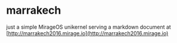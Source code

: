 # marrakech

just a simple MirageOS unikernel serving a markdown document at [http://marrakech2016.mirage.io](http://marrakech2016.mirage.io)